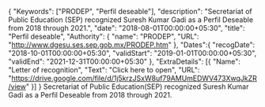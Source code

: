 {
  "Keywords": ["PRODEP", "Perfil deseable"],
  "description": "Secretariat of Public Education (SEP) recognized Suresh Kumar Gadi as a Perfil Deseable from 2018 through 2021.",
  "date": "2018-08-01T00:00:00+05:30",
  "title": "Perfil deseable",
  "Authority": {
    "name": "PRODEP",
    "URL": "http://www.dgesu.ses.sep.gob.mx/PRODEP.htm"
  },
    "Dates":{
        "recogDate": "2018-10-01T00:00:00+05:30",
        "validStart": "2019-01-01T00:00:00+05:30",
        "validEnd": "2021-12-31T00:00:00+05:30"
    },
  "ExtraDetails": [{
    "Name": "Letter of recognition",
    "Text": "Click here to open",
    "URL": "https://drive.google.com/file/d/1j5krzJSxW8uf79AMUmEDWV473XwqJkZR/view"
  }]
}
Secretariat of Public Education(SEP) recognized Suresh Kumar Gadi as a Perfil Deseable from 2018 through 2021.